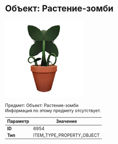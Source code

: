 # Объект: Растение-зомби

![Item Image](../img/6954.webp?raw=true)

Предмет: Объект: Растение-зомби<br>Информация по этому предмету отсутствует.


| Параметр | Значение |
|----------|----------|
| **ID** | 6954 |
| **Тип** | ITEM_TYPE_PROPERTY_OBJECT |


